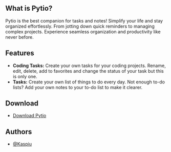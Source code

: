 ## What is Pytio?

Pytio is the best companion for tasks and notes! Simplify your life and stay organized effortlessly. From jotting down quick reminders to managing complex projects. Experience seamless organization and productivity like never before.

## Features
- **Coding Tasks:** Create your own tasks for your coding projects. Rename, edit, delete, add to favorites and change the status of your task but this is only one.
- **Tasks:** Create your own list of things to do every day. Not enough to-do lists? Add your own notes to your to-do list to make it clearer.

## Download

- [Download Pytio](https://drive.google.com/file/d/18DRyi8I5KOvveTlLCLFZpxiZWXEYI14_/view?usp=sharing)

## Authors

- [@Kaspiu](https://github.com/Kaspiu)
